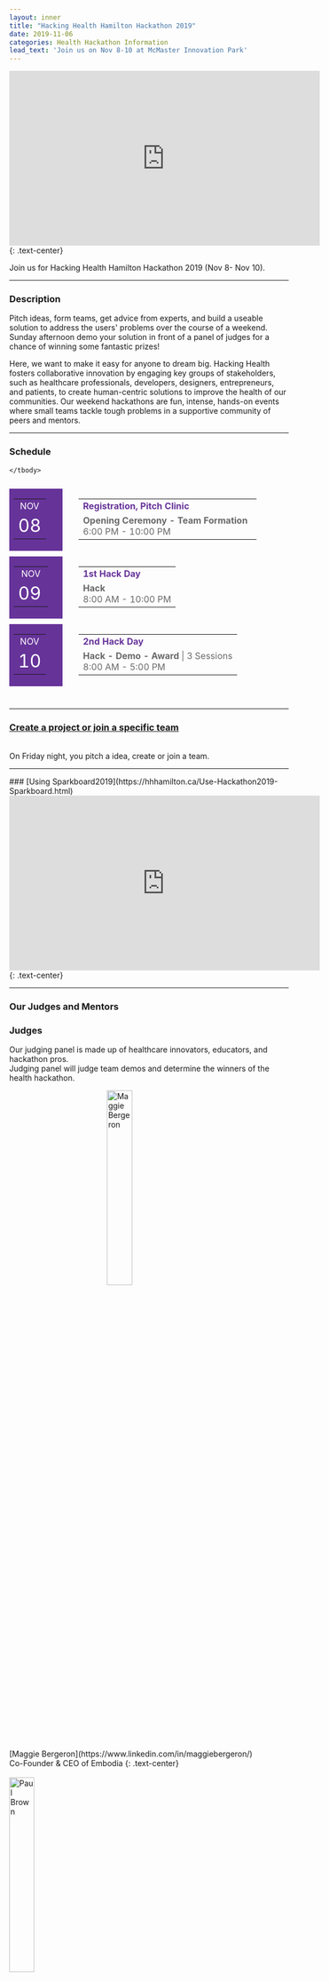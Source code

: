 ```yaml
---
layout: inner
title: "Hacking Health Hamilton Hackathon 2019"
date: 2019-11-06
categories: Health Hackathon Information
lead_text: 'Join us on Nov 8-10 at McMaster Innovation Park'
---
```

<iframe width="560" height="315" src="https://www.youtube.com/embed/TdkY9Dgie6A" frameborder="0" allow="accelerometer; autoplay; encrypted-media; gyroscope; picture-in-picture" allowfullscreen></iframe>
{: .text-center}

Join us for Hacking Health Hamilton Hackathon 2019 (Nov 8- Nov 10).
<hr>


### Description
Pitch ideas, form teams, get advice from experts, and build a useable solution to address the users' problems over the course of a weekend. Sunday afternoon demo your solution in front of a panel of judges for a chance of winning some fantastic prizes! 

Here, we want to make it easy for anyone to dream big. Hacking Health fosters collaborative innovation by engaging key groups of stakeholders, such as healthcare professionals, developers, designers, entrepreneurs, and patients, to create human-centric solutions to improve the health of our communities. Our weekend hackathons are fun, intense, hands-on events where small teams tackle tough problems in a supportive community of peers and mentors.
<hr>

### Schedule
<table style="border-collapse: separate;border-spacing: 0 10px;margin-bottom: 30px;mso-table-lspace: 0pt;mso-table-rspace: 0pt;-ms-text-size-adjust: 100%;-webkit-text-size-adjust: 100%;" width="100%">
	<tbody>
		<tr>
			<td style="background: #663399;mso-line-height-rule: exactly;-ms-text-size-adjust: 100%;-webkit-text-size-adjust: 100%;" valign="middle" width="80">
			<table align="center" style="border-collapse: collapse;mso-table-lspace: 0pt;mso-table-rspace: 0pt;-ms-text-size-adjust: 100%;-webkit-text-size-adjust: 100%;">
				<tbody>
					<tr>
						<td align="center" style="mso-line-height-rule: exactly;-ms-text-size-adjust: 100%;-webkit-text-size-adjust: 100%;"><font color="#ffffff"><span style="caret-color: #FFFFFF;">NOV</span></font></td>
					</tr>
					<tr>
						<td align="center" valign="top" style="mso-line-height-rule: exactly;-ms-text-size-adjust: 100%;-webkit-text-size-adjust: 100%;"><font color="#ffffff" size="6"><span style="caret-color: #FFFFFF;">08</span></font></td>
					</tr>
				</tbody>
			</table>
			</td>
			<td width="5px" style="mso-line-height-rule: exactly;-ms-text-size-adjust: 100%;-webkit-text-size-adjust: 100%;">&nbsp;</td>
			<td valign="top" style="mso-line-height-rule: exactly;-ms-text-size-adjust: 100%;-webkit-text-size-adjust: 100%;">
			<table style="border-collapse: collapse;mso-table-lspace: 0pt;mso-table-rspace: 0pt;-ms-text-size-adjust: 100%;-webkit-text-size-adjust: 100%;">
				<tbody>
					<tr>
						<td style="text-align: left;mso-line-height-rule: exactly;-ms-text-size-adjust: 100%;-webkit-text-size-adjust: 100%;"><font color="#663399" style="text-decoration: none;"><strong>Registration, Pitch Clinic</strong></font></td>
					</tr>
					<tr>
						<td style="text-align: left;mso-line-height-rule: exactly;-ms-text-size-adjust: 100%;-webkit-text-size-adjust: 100%;"><font color="#696969"><strong>Opening Ceremony - Team Formation</strong>&nbsp;&nbsp;<br>
						6:00 PM - 10:00 PM</font></td>
					</tr>
				</tbody>
			</table>
			</td>
		</tr>
		<tr>
			<td style="background: #663399;mso-line-height-rule: exactly;-ms-text-size-adjust: 100%;-webkit-text-size-adjust: 100%;" valign="middle" width="80">
			<table align="center" style="border-collapse: collapse;mso-table-lspace: 0pt;mso-table-rspace: 0pt;-ms-text-size-adjust: 100%;-webkit-text-size-adjust: 100%;">
				<tbody>
					<tr>
						<td align="center" style="mso-line-height-rule: exactly;-ms-text-size-adjust: 100%;-webkit-text-size-adjust: 100%;"><font color="#ffffff"><span style="caret-color: #FFFFFF;">NOV</span></font></td>
					</tr>
					<tr>
						<td align="center" valign="top" style="mso-line-height-rule: exactly;-ms-text-size-adjust: 100%;-webkit-text-size-adjust: 100%;"><span style="color:#FFFFFF"><font size="6">09</font>&nbsp;</span></td>
					</tr>
				</tbody>
			</table>
			</td>
			<td style="text-align: left;mso-line-height-rule: exactly;-ms-text-size-adjust: 100%;-webkit-text-size-adjust: 100%;" width="5px">&nbsp;</td>
			<td valign="top" style="mso-line-height-rule: exactly;-ms-text-size-adjust: 100%;-webkit-text-size-adjust: 100%;">
			<table style="border-collapse: collapse;mso-table-lspace: 0pt;mso-table-rspace: 0pt;-ms-text-size-adjust: 100%;-webkit-text-size-adjust: 100%;">
				<tbody>
					<tr>
						<td style="text-align: left;mso-line-height-rule: exactly;-ms-text-size-adjust: 100%;-webkit-text-size-adjust: 100%;"><font color="#663399" style="text-decoration: none;"><strong>1st Hack Day</strong></font></td>
					</tr>
					<tr>
						<td style="text-align: left;mso-line-height-rule: exactly;-ms-text-size-adjust: 100%;-webkit-text-size-adjust: 100%;"><font color="#696969"><strong>Hack </strong>&nbsp;<br>
						8:00 AM - 10:00 PM</font></td>
					</tr>
				</tbody>
			</table>
			</td>
		</tr>
		<tr>
			<td style="background: #663399;mso-line-height-rule: exactly;-ms-text-size-adjust: 100%;-webkit-text-size-adjust: 100%;" valign="middle" width="80">
			<table align="center" style="border-collapse: collapse;mso-table-lspace: 0pt;mso-table-rspace: 0pt;-ms-text-size-adjust: 100%;-webkit-text-size-adjust: 100%;">
				<tbody>
					<tr>
						<td align="center" style="mso-line-height-rule: exactly;-ms-text-size-adjust: 100%;-webkit-text-size-adjust: 100%;"><font color="#ffffff"><span style="caret-color: #FFFFFF;">NOV</span></font></td>
					</tr>
					<tr>
						<td align="center" valign="top" style="mso-line-height-rule: exactly;-ms-text-size-adjust: 100%;-webkit-text-size-adjust: 100%;"><font color="#ffffff" size="6"><span style="caret-color: #FFFFFF;">10</span></font></td>
					</tr>
				</tbody>
			</table>
			</td>
			<td width="5px" style="mso-line-height-rule: exactly;-ms-text-size-adjust: 100%;-webkit-text-size-adjust: 100%;">&nbsp;</td>
			<td valign="top" style="mso-line-height-rule: exactly;-ms-text-size-adjust: 100%;-webkit-text-size-adjust: 100%;">
			<table style="border-collapse: collapse;mso-table-lspace: 0pt;mso-table-rspace: 0pt;-ms-text-size-adjust: 100%;-webkit-text-size-adjust: 100%;">
				<tbody>
					<tr>
						<td style="text-align: left;mso-line-height-rule: exactly;-ms-text-size-adjust: 100%;-webkit-text-size-adjust: 100%;"><font color="#663399" style="text-decoration: none;"><strong>2nd Hack Day</strong></font></td>
					</tr>
					<tr>
						<td style="text-align: left;mso-line-height-rule: exactly;-ms-text-size-adjust: 100%;-webkit-text-size-adjust: 100%;"><font color="#696969"><strong>Hack - Demo - Award</strong>&nbsp;| 3 Sessions<br>
						8:00 AM - 5:00 PM</font></td>
					</tr>
				</tbody>
			</table>
			</td>
		</tr>

	</tbody>
</table>


<hr>

### [Create a project or join a specific team](https://hhhamilton2019.sparkboard.com/)
<br>On Friday night, you pitch a idea, create or join a team.
<hr>
### [Using Sparkboard2019](https://hhhamilton.ca/Use-Hackathon2019-Sparkboard.html)

<iframe width="560" height="315" src="https://play.vidyard.com/zFvtSR46HNYnbef3y8p7Ha?disable_analytics=0&amp;preload=auto&amp;controller=hubs&amp;action=show&amp;type=inline&amp;v=4.2.16&amp;disable_popouts=1" frameborder="0" allow="accelerometer; autoplay; encrypted-media; gyroscope; picture-in-picture" allowfullscreen></iframe>
{: .text-center}





<hr>

### Our Judges and Mentors


### Judges
Our judging panel is made up of healthcare innovators, educators, and hackathon pros.
<br>
Judging panel will judge team demos and determine the winners of the health hackathon.
<br>

<img class = "center3" src="https://media.licdn.com/dms/image/C5603AQFK5hH_C6ZuCw/profile-displayphoto-shrink_200_200/0?e=1577318400&v=beta&t=G0ybgzTd6gLxaITJcwjG2khHEIW3MB3DXu_oAXA3m70" alt="Maggie Bergeron" width="150"/>
<br>
[Maggie Bergeron](https://www.linkedin.com/in/maggiebergeron/)
<br>Co-Founder & CEO of Embodia
{: .text-center}
<br><br>

<img class = "small3" src="https://media.licdn.com/dms/image/C5603AQFqTnuGmYWgHw/profile-displayphoto-shrink_200_200/0?e=1577923200&v=beta&t=6YrJdSCRzyU70zRseo9VOt2E6v5t5yhNcUVf5dPxMRE" alt="Paul Brown" width="150"/>
<br>
[Paul Brown](https://www.linkedin.com/in/paul-brown-4a44593a/?originalSubdomain=ca)
<br>Manager, Architecture and Data at Hamilton Health Science
{: .text-center}
<br><br>

<img class = "small3" src="https://media.licdn.com/dms/image/C4E03AQFuzhYseK5k0A/profile-displayphoto-shrink_200_200/0?e=1577318400&v=beta&t=Ktp7fQ0gpg5tB9Vrl9BEepCV02Fr6c5lpnvtpC9sHy4" alt="Robert DeWitte" width="150"/>
<br>
[Robert DeWitte](https://www.linkedin.com/in/robert-dewitte/)
<br>Entrepreneurial Sr Exec
{: .text-center}
<br><br>

<img class = "small3" src="https://media.licdn.com/dms/image/C5603AQHWGa0Zl1Yh4w/profile-displayphoto-shrink_200_200/0?e=1577318400&v=beta&t=XDfpgxVHmN-ti0uGrtRAFQgiiuic3AKlPBWjU7nMGsI" alt="Riya Karumanchi" width="150"/>
<br>
[Riya Karumanchi](https://www.linkedin.com/in/riya-karumanchi/)
<br>Founder & CEO, SmartCanes
{: .text-center}
<br><br>

<hr>

### Mentors
Leaders will guide and advise groups throughout the health hackathon to refine their ideas, support their techonlogy, and polish their demos. 
<br><br>
<img class = "small3" src="https://media.licdn.com/dms/image/C4E03AQHL2I84_NEq3w/profile-displayphoto-shrink_200_200/0?e=1577318400&v=beta&t=Mc-Z2uqAA8MMur2UNBnMVLlGC0gkgIEaOEc4LHOaYTw" alt="Nav Kaur" width="150"/>
<br>
[Nav Kaur, Ph.D](https://www.linkedin.com/in/navkaur25/?originalSubdomain=ca)
<br>Angel Investor
{: .text-center}
<br><br>



<img class = "small3" src="https://media.licdn.com/dms/image/C4E03AQE7xsWK3rf5yw/profile-displayphoto-shrink_200_200/0?e=1577318400&v=beta&t=2QsDC0LI_LVXgomFmVDQNukx0xK3h_K5v7-KdohHvVM" alt="Zack ZL Technovations" width="150"/>
<br>
[Zack ZL Technovations](https://www.linkedin.com/in/zackmuqtadir/?originalSubdomain=ca)
<br>Founder, ZL Technovation
{: .text-center}
<br><br>



<img class = "small3" src="https://media.licdn.com/dms/image/C4D03AQHMXhoQ1NhC8w/profile-displayphoto-shrink_200_200/0?e=1577318400&v=beta&t=pAvyIRpSN1ymocPrvi9mv90fvCWuYAcmKOm7QfVZhM8" alt="Steve Pereira" width="150"/>
<br>
[Steve Pereira](https://www.linkedin.com/in/devopsto/?originalSubdomain=ca)
<br>Founder, Visible
{: .text-center}
<br><br>



<img class = "small3" src="https://media.licdn.com/dms/image/C5603AQH438Pzx0cCIw/profile-displayphoto-shrink_200_200/0?e=1577318400&v=beta&t=m4Gh2aplzLDqOS7OhOtFY9KAQOTzcqEDthC-5s-a-IQ" alt="Dora Laurent" width="150"/>
<br>
[Dora Laurent](https://www.linkedin.com/in/dora-laurent-6ba473110/?trk=pub-pbmap&originalSubdomain=ca)
<br>Innovation Consultant
{: .text-center}
<br><br>


<img class = "small3" src="https://media.licdn.com/dms/image/C4E03AQHFO9LMyJQoQg/profile-displayphoto-shrink_200_200/0?e=1577923200&v=beta&t=MeXf6MEfzMwkpRMkGTG8LZnUbn4KPDRuAHjeGpTp_Ek" alt="Navita Dyal" width="150"/>
<br>
[Navita Dyal](https://www.linkedin.com/in/dyaln/?msgConversationId=6080008026922762240)
<br>Healthcare Innovator
{: .text-center}
<br><br>

<img class = "small3" src="https://media.licdn.com/dms/image/C4D03AQFbFDJwsgSPyA/profile-displayphoto-shrink_200_200/0?e=1577923200&v=beta&t=OJyI3qiqXHXW4X2Ga29-a2jWD7ZGhawDa_O35oR-aYk" alt=" Lisa Sawada" width="150" />
<br>
[Lisa Sawada](https://www.linkedin.com/in/lisamsawada/)
<br>Healthcare Innovator
{: .text-center}
<br><br>


<img class = "small3" src="https://scholar.google.ca/citations/images/avatar_scholar_128.png" alt="Adam Kinsman" width="150"/>{: .text-center}
<br>
[Adam Kinsman Ph.D]()
<br>McMaster University
{: .text-center}
<br><br>


<img class = "small3" src="https://scholar.google.ca/citations/images/avatar_scholar_128.png" alt="Vinai Bhagirath" width="150"/>
<br>
[Vinai Bhagirath](https://www.linkedin.com/in/vinai-bhagirath-a159274a/?originalSubdomain=ca)
<br>Assistant Professor, McMaster University
{: .text-center}
<br><br>

<hr>




### Be volunteers at this special weekend

Volunteering is a great way to connect with your community, explore career options, share your passion with others and create changes in the Hamilton community. 

Register as a volunteer.

### Sponsor this special weekend

Each year, our sponsors help Hacking Hacking Hamilton unite emerging healthcare professionals, developers, designers, business people, and educators. Our sponsors make it possible for participants to present and build something they’re proud of.

[Sponsor Package](/img/2019-09-04/pdf/HackingHealth_Hamilton_2019.pdf)
<br>
Interested in sponsoring? <a href="mailto:hamilton@hackinghealth.ca">Contact us</a>
<br>
<img class = "center8" src="https://hhhamilton.ca/img/2019hackathon/sponsors/Local%20sponsors%20for%20online.png" alt="sponsor" width="150"/>


### @McMaster Innovation Park
175 Longwood Rd S #105, Hamilton, ON L8P 0A1
<br>
Check [McMaster Innovation Park](https://g.page/MIP_Hamilton?share) on Google Map.
<br>

<hr>

### Parking Information
Friday: Free after 5PM;
<br>
Weekend: Free;

<hr>

### Resources
[1 Learn from 2018 Sparkboard](https://hhhamilton2019.sparkboard.com/)

[2 How to use 2019 Sparkboard](https://hhhamilton.ca/Use-Hackathon2019-Sparkboard.html)

[3 18 Healthcare Business Ideas](https://www.fundera.com/blog/healthcare-business-ideas)

[4 How to Perform a SWOT Analysis](https://www.projectmanager.com/training/how-to-perform-a-swot-analysis)

[5 Python Cheat Sheet](https://www.forparkinson.com/BigDataChapter/blog/2019/09/27/python-cheatsheet)

[6 Big Data Cheat Sheet](https://www.forparkinson.com/BigDataChapter/blog/2019/09/29/datascience-cheatsheet)

[7 Database SQL Cheat Sheet](https://www.forparkinson.com/BigDataChapter/blog/2019/09/30/sql-cheatsheet)

[8 Anaconda Data Science Platform](https://www.anaconda.com/distribution/)

[9 Healthcare Innovation - 10 Recent Examples](https://www.forbes.com/sites/blakemorgan/2019/03/12/healthcare-innovation-10-recent-examples-of-powerful-innovation-in-healthcare/#433bb3b057dc)

[10 How To Present A Successful Hackathon Demo](https://techcrunch.com/2014/09/01/how-to-crush-your-hackathon-demo/)


<br>

<hr>

### Frequently asked questions

***What is Hacking Health?***
<br>Hacking Health is a social organization that pairs innovators with healthcare experts to build solutions to front-line healthcare problems through the use of emerging technology.

***Who Can Participate?***
<br>Peopele from anywhere in the world are eligible to apply for Health Hackathon!

***How many people can be on a team?***
<br>There are no restrictions for the member number of a team. You can team up with hackers, health professionals, businessman, students, patients from participants. Teams can be formed before or during the event.
<br>

***What if I have never been to a hackathon before?***
<br>Health Hackathon welcomes all participants. We’ll have talks, mentors and workshops to help you with your project and team. Health hackathons can be a great place to learn new knowledge,skills in a short amount of time. Just be eager to learn, and excited to meet lots of awesome people.
<br>

***404 Question not found in this list?***
<br>If your question is not listed here, please feel free to reach out to us at the event.




<style>
    img.small2 {
        height:50%;
        width: 50%;
        }
    img.small3 {
        height:30%;
        width: 30%;
        }
    img.small8 {
        height:80%;
        width: 80%;
        }
    img.center3 {
        display:block;
        margin-left:auto;
        margin-right:auto;
        width: 30%;
        height:30%;
        }
    img.center8 {
        display:block;
        margin-left:auto;
        margin-right:auto;
        width: 80%;
        height:80%;
        }
    div.a {
        text-align: center;
    }
    div.b {
        text-align: left;
    }
    div.c {
        text-align: right;
    } 
    div.d {
        text-align: justify;
    } 
</style>
    



